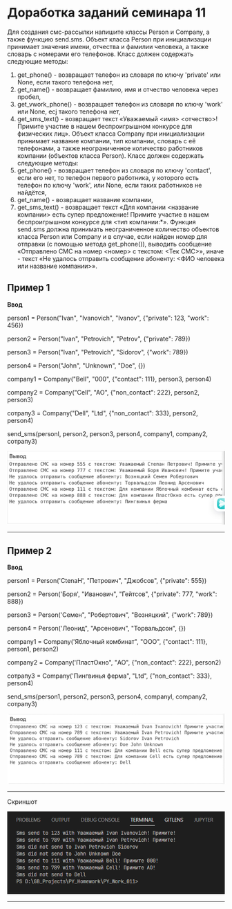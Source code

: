 # Доработка заданий семинара 11

Для создания смс-рассылки напишите классы Person и Company, а также функцию send.sms.
Объект класса Person при инициализации принимает значения имени, отчества и фамилии человека, а также словарь с номерами его телефонов.
Класс должен содержать следующие методы:
1.	get_phone() - возвращает телефон из словаря по ключу 'private' или None, если такого телефона нет,
2.	get_name() - возвращает фамилию, имя и отчество человека через пробел,
3.	get_vwork_phone() - возвращает телефон из словаря по ключу 'work' или None, ecj такого телефона нет,
4.	get_sms_text() - возвращает текст «Уважаемый <имя> <отчество>! Примите участие в нашем беспроигрышном конкурсе для физических лиц».
Объект класса Company при инициализации принимает название компании, тип компании, словарь с её телефонами, а также неограниченное количество работников компании (объектов класса Person).
Класс должен содержать следующие методы:
1.	get_phone() - возвращает телефон из словаря по ключу 'contact', если его нет, то телефон первого работника, у которого есть телефон по ключу 'work', или None, если таких работников не найдётся,
2.	get_name() - возвращает название компании,
3.	get_sms_text() - возвращает текст «Для компании <название компании> есть супер предложение! Примите участие в нашем беспроигрышном конкурсе для <тип компании:*».
Функция send.sms должна принимать неограниченное количество объектов класса Person или Company и в случае, если найден номер для отправки (с помощью метода get_phone()), выводить сообщение «Отправлено СМС на номер <номер> с текстом: <Тек СМС>», иначе - текст «Не удалось отправить сообщение абоненту: <ФИО человека или название компании>».

## Пример 1

__Ввод__

person1 = Person("Ivan", "Ivanovich", "Ivanov", {"private": 123, "work": 456})

person2 = Person("Ivan", "Petrovich", "Petrov", {"private": 789})

person3 = Person("Ivan", "Petrovich", "Sidorov", {"work": 789})

person4 = Person("John", "Unknown", "Doe", {})

company1 = Company("Bell", "000", {"contact": 111}, person3, person4)

company2 = Company("Cell", "AO", {"non_contact": 222}, person2, person3)

сотрапуЗ = Company("Dell", "Ltd", {"non_contact": 333}, person2, person4) 

send_sms(personl, person2, person3, person4, company1, company2, сотрапуЗ)

!["Example 1"](/ScreenShots/example_1.png "Example 1")

---

## Пример 2

__Ввод__

person1 = Person('CtenaH', "Петрович", "Джобсов", {"private": 555})

person2 = Person('Боря', "Иванович", "Гейтсов", {"private": 777, "work": 888})

person3 = Person('Семен", "Робертович", "Возняцкий", {"work": 789})

person4 = Person('Леонид", "Арсенович", "Торвальдсон", {})

company1 = Соmpany('Яблочный комбинат", "OOO", {"contact": 111}, person1, person2)

company2 = Соmpany('ПластОкно", "AO", {"non_contact": 222}, person2)

сотрапуЗ = Соmpany('Пингвинья ферма", "Ltd", {"non_contact": 333}, person4)

send_sms(person1, person2, person3, person4, companyl, company2, сотрапуЗ)

!["Example 2"](/ScreenShots/example_2.png "Example 2")

---

Скриншот

!["Example 3"](/ScreenShots/example_3.png "Example 3")

---
